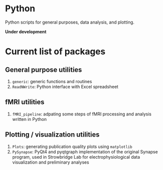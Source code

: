 Python
==============================================================

Python scripts for general purposes, data analysis, and plotting.

**Under development**

# Current list of packages #

## General purpose utilities ##
1. `generic`: generic functions and routines
2. `ReadNWrite`: Python interface with Excel spreadsheet

## fMRI utilities ##
1. `fMRI_pipeline`: adpating some steps of fMRI processing and analysis written in Python

## Plotting / visualization utilities ##
1. `Plots`: generating publication quality plots using `matplotlib`
2. `PySynapse`: PyQt4 and pyqtgraph implementation of the original Synapse program, used in Strowbridge Lab for electrophysiological data visualization and preliminary analyses
